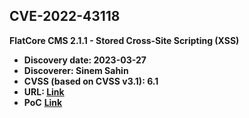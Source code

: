 ## CVE-2022-43118

**FlatCore CMS 2.1.1 - Stored Cross-Site Scripting (XSS)**

- **Discovery date: 2023-03-27**
- **Discoverer: Sinem Sahin**
- **CVSS (based on CVSS v3.1): 6.1**
- **URL: [Link](https://nvd.nist.gov/vuln/detail/CVE-2022-43118)**
- **PoC** **[Link](https://www.exploit-db.com/exploits/51068)**
